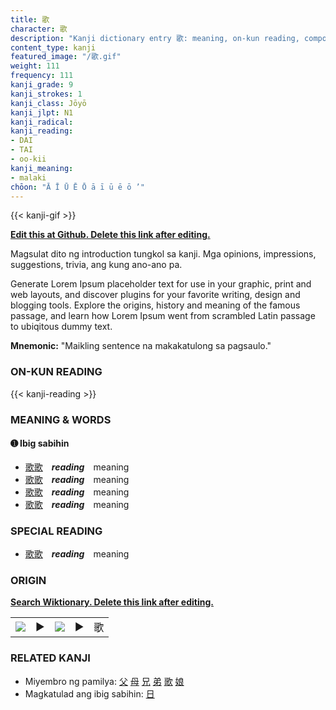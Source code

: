 ```yaml
---
title: 歌
character: 歌
description: "Kanji dictionary entry 歌: meaning, on-kun reading, compounds, origin, related kanji"
content_type: kanji
featured_image: "/歌.gif"
weight: 111
frequency: 111
kanji_grade: 9
kanji_strokes: 1
kanji_class: Jōyō
kanji_jlpt: N1
kanji_radical: 
kanji_reading: 
- DAI
- TAI
- oo-kii
kanji_meaning:
- malaki
chōon: "Ā Ī Ū Ē Ō ā ī ū ē ō ’"
---
```

[//]: # (Don't edit the line below. Kanji animated GIF code is automatically generated.)
{{< kanji-gif >}}

[//]: # (Edit below this line.)

**[Edit this at Github. Delete this link after editing.](https://github.com/tim0g/tim/tree/main/content/kanji/歌/index.md)**

Magsulat dito ng introduction tungkol sa kanji. Mga opinions, impressions, suggestions, trivia, ang kung ano-ano pa.

Generate Lorem Ipsum placeholder text for use in your graphic, print and web layouts, and discover plugins for your favorite writing, design and blogging tools. Explore the origins, history and meaning of the famous passage, and learn how Lorem Ipsum went from scrambled Latin passage to ubiqitous dummy text.
 
**Mnemonic:** "Maikling sentence na makakatulong sa pagsaulo."

### ON-KUN READING

[//]: # (Don't edit the line below. ON-KUN READING code is automatically generated.)
{{< kanji-reading >}}

### MEANING & WORDS

#### ➊ **Ibig sabihin**
  - [歌](../歌)[歌](../歌)　***reading***　meaning
  - [歌](../歌)[歌](../歌)　***reading***　meaning
  - [歌](../歌)[歌](../歌)　***reading***　meaning
  - [歌](../歌)[歌](../歌)　***reading***　meaning

### SPECIAL READING
  - [歌](../歌)[歌](../歌)　***reading***　meaning

### ORIGIN

**[Search Wiktionary. Delete this link after editing.](https://wiktionary.org/wiki/歌)**
<table class="kanji-table"><tr><td>
<img src="60px-歌-bronze.svg.png">
</td><td>▶</td><td>
<img src="60px-歌-oracle.svg.png">
</td><td>▶</td>
<td class="kanji-origin">歌</td>
</tr></table>

### RELATED KANJI
- Miyembro ng pamilya: [父](../父) [母](../母) [兄](../兄) [弟](../弟) [歌](../歌) [娘](../娘)
- Magkatulad ang ibig sabihin: [日](../日)

